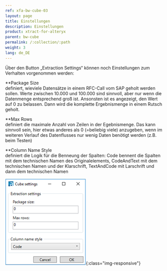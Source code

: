 ```yaml
---
ref: xfa-bw-cube-03
layout: page
title: Einstellungen
description: Einstellungen
product: xtract-for-alteryx
parent: bw-cube
permalink: /:collection/:path
weight: 3
lang: de_DE
---
```


Über den Button „Extraction Settings“ können noch Einstellungen zum Verhalten vorgenommen werden:

**Package Size<br>
definiert, wieviele Datensätze in einem RFC-Call vom SAP geholt werden sollen. Werte zwischen 10.000 und 100.000 sind sinnvoll, aber nur wenn die Datenmenge entsprechend groß ist. Ansonsten ist es angezeigt, den Wert auf 0 zu belassen. Dann wird die komplette Ergebnismenge in einem Rutsch geholt.

**Max Rows<br>
definiert die maximale Anzahl von Zeilen in der Egebnismenge. Das kann sinnvoll sein, hier etwas anderes als 0 (=beliebig viele) anzugeben, wenn im weiteren Verlauf des Datenflusses nur wenig Daten benötigt werden (z.B. beim Testen)

**Column Name Style<br>
definiert die Logik für die Benneung der Spalten: Code bennent die Spalten mit dem technischen Namen des Originalelements, CodeAndText mit dem technischen Namen und der Klarschrift, TextAndCode mit Larschrift und dann dem technischen Namen


![Designer](/img/content/xfa/bwcube04.png){:class="img-responsive"}


